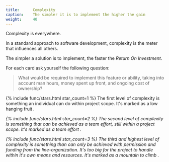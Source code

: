 ```yaml
---
title:      Complexity
caption:    The simpler it is to implement the higher the gain
weight:     40
---
```


Complexity is everywhere.

In a standard approach to software development, complexity is the meter that influences all others.

The simpler a solution is to implement, the faster the _Return On Investment_.

For each card ask yourself the following question:

> What would be required to implement this feature or ability, taking into account man hours, money spent up front, and ongoing cost of ownership?

{% include func/stars.html star_count=1 %} The first level of complexity is something an individual can do within project scope. It's marked as a low hanging fruit <i class="fa-solid fa-apple-whole"/>.

{% include func/stars.html star_count=2 %} The second level of complexity is something that can be achieved as a team effort, still within a project scope. It's marked as a team effort <i class="fa-solid fa-user-group"/>.

{% include func/stars.html star_count=3 %} The third and highest level of complexity is something than can only be achieved with permission and funding from the line-organization. It's too big for the project to handle within it's own means and resources. It's marked as a mountain to climb <i class="fa-solid fa-mountain-sun"/> .

